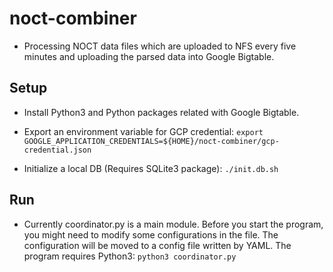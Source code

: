# noct-combiner

- Processing NOCT data files which are uploaded to NFS every five minutes and uploading the parsed data into Google Bigtable.

## Setup

- Install Python3 and Python packages related with Google Bigtable.

- Export an environment variable for GCP credential: `export GOOGLE_APPLICATION_CREDENTIALS=${HOME}/noct-combiner/gcp-credential.json`

- Initialize a local DB (Requires SQLite3 package): `./init.db.sh`

## Run

- Currently coordinator.py is a main module. Before you start the program, you might need to modify some configurations in the file.
The configuration will be moved to a config file written by YAML. The program requires Python3: `python3 coordinator.py`
